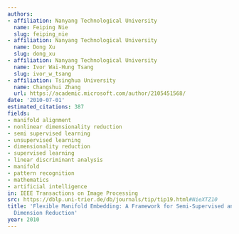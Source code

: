 ```yaml
---
authors:
- affiliation: Nanyang Technological University
  name: Feiping Nie
  slug: feiping_nie
- affiliation: Nanyang Technological University
  name: Dong Xu
  slug: dong_xu
- affiliation: Nanyang Technological University
  name: Ivor Wai-Hung Tsang
  slug: ivor_w_tsang
- affiliation: Tsinghua University
  name: Changshui Zhang
  url: https://academic.microsoft.com/author/2105451568/
date: '2010-07-01'
estimated_citations: 387
fields:
- manifold alignment
- nonlinear dimensionality reduction
- semi supervised learning
- unsupervised learning
- dimensionality reduction
- supervised learning
- linear discriminant analysis
- manifold
- pattern recognition
- mathematics
- artificial intelligence
in: IEEE Transactions on Image Processing
src: https://dblp.uni-trier.de/db/journals/tip/tip19.html#NieXTZ10
title: 'Flexible Manifold Embedding: A Framework for Semi-Supervised and Unsupervised
  Dimension Reduction'
year: 2010
---
```

